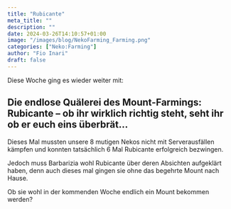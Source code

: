 ```yaml
---
title: "Rubicante"
meta_title: ""
description: ""
date: 2024-03-26T14:10:57+01:00
image: "/images/blog/NekoFarming_Farming.png"
categories: ["Neko:Farming"]
author: "Fio Inari"
draft: false
---
```


Diese Woche ging es wieder weiter mit:

<!--more-->

## Die endlose Quälerei des Mount-Farmings: Rubicante – ob ihr wirklich richtig steht, seht ihr ob er euch eins überbrät…

Dieses Mal mussten unsere 8 mutigen Nekos nicht mit Serverausfällen kämpfen und konnten tatsächlich 6 Mal Rubicante erfolgreich bezwingen.

Jedoch muss Barbarizia wohl Rubicante über deren Absichten aufgeklärt haben, denn auch dieses mal gingen sie ohne das begehrte Mount nach Hause. 

Ob sie wohl in der kommenden Woche endlich ein Mount bekommen werden?